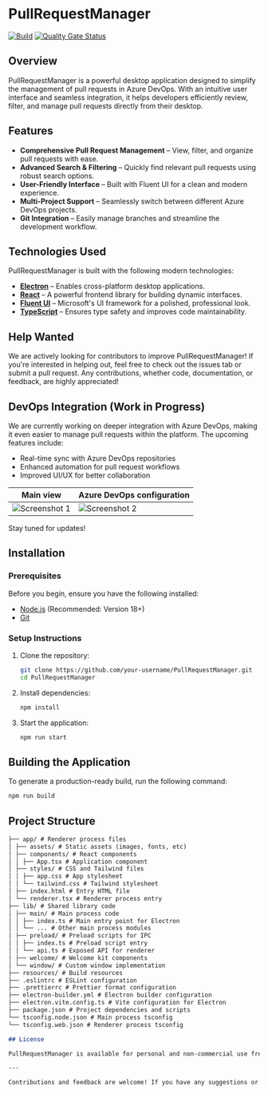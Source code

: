 # PullRequestManager

[![Build](https://github.com/Meral-IT/PullRequest-Manager/actions/workflows/auto-release.yml/badge.svg)](https://github.com/Meral-IT/PullRequest-Manager/actions/workflows/auto-release.yml)
[![Quality Gate Status](https://sonarcloud.io/api/project_badges/measure?project=Meral-IT_PullRequest-Manager&metric=alert_status&token=eb9de62e47686090463d7936796a34b3d5f60bd7)](https://sonarcloud.io/summary/new_code?id=Meral-IT_PullRequest-Manager)

## Overview

PullRequestManager is a powerful desktop application designed to simplify the management of pull requests in Azure DevOps. With an intuitive user interface and seamless integration, it helps developers efficiently review, filter, and manage pull requests directly from their desktop.

## Features

- **Comprehensive Pull Request Management** – View, filter, and organize pull requests with ease.
- **Advanced Search & Filtering** – Quickly find relevant pull requests using robust search options.
- **User-Friendly Interface** – Built with Fluent UI for a clean and modern experience.
- **Multi-Project Support** – Seamlessly switch between different Azure DevOps projects.
- **Git Integration** – Easily manage branches and streamline the development workflow.

## Technologies Used

PullRequestManager is built with the following modern technologies:

- [**Electron**](https://www.electronjs.org/) – Enables cross-platform desktop applications.
- [**React**](https://react.dev/) – A powerful frontend library for building dynamic interfaces.
- [**Fluent UI**](https://developer.microsoft.com/en-us/fluentui) – Microsoft's UI framework for a polished, professional look.
- [**TypeScript**](https://www.typescriptlang.org/) – Ensures type safety and improves code maintainability.

## Help Wanted

We are actively looking for contributors to improve PullRequestManager! If you're interested in helping out, feel free to check out the issues tab or submit a pull request. Any contributions, whether code, documentation, or feedback, are highly appreciated!

## DevOps Integration (Work in Progress)

We are currently working on deeper integration with Azure DevOps, making it even easier to manage pull requests within the platform. The upcoming features include:

- Real-time sync with Azure DevOps repositories
- Enhanced automation for pull request workflows
- Improved UI/UX for better collaboration

| Main view                              | Azure DevOps configuration                              |
| -------------------------------------- | ------------------------------------------------------- |
| ![Screenshot 1](./doc/images/home.png) | ![Screenshot 2](./doc/images/azure-devops-settings.png) |

Stay tuned for updates!

## Installation

### Prerequisites

Before you begin, ensure you have the following installed:

- [Node.js](https://nodejs.org/) (Recommended: Version 18+)
- [Git](https://git-scm.com/)

### Setup Instructions

1. Clone the repository:

   ```sh
   git clone https://github.com/your-username/PullRequestManager.git
   cd PullRequestManager
   ```

2. Install dependencies:

   ```sh
   npm install
   ```

3. Start the application:

   ```sh
   npm run start
   ```

## Building the Application

To generate a production-ready build, run the following command:

```sh
npm run build
```

## Project Structure

<!-- prettier-ignore-start -->

```markdown
├── app/ # Renderer process files
│ ├── assets/ # Static assets (images, fonts, etc)
│ ├── components/ # React components
│ │ ├── App.tsx # Application component
│ ├── styles/ # CSS and Tailwind files
│ │ ├── app.css # App stylesheet
│ │ └── tailwind.css # Tailwind stylesheet
│ ├── index.html # Entry HTML file
│ └── renderer.tsx # Renderer process entry
├── lib/ # Shared library code
│ ├── main/ # Main process code
│ │ ├── index.ts # Main entry point for Electron
│ │ └── ... # Other main process modules
│ ├── preload/ # Preload scripts for IPC
│ │ ├── index.ts # Preload script entry
│ │ └── api.ts # Exposed API for renderer
│ ├── welcome/ # Welcome kit components
│ └── window/ # Custom window implementation
├── resources/ # Build resources
├── .eslintrc # ESLint configuration
├── .prettierrc # Prettier format configuration
├── electron-builder.yml # Electron builder configuration
├── electron.vite.config.ts # Vite configuration for Electron
├── package.json # Project dependencies and scripts
└── tsconfig.node.json # Main process tsconfig
└── tsconfig.web.json # Renderer process tsconfig

## License

PullRequestManager is available for personal and non-commercial use free of charge. For commercial use, please contact us regarding licensing options. Further details can be found in the [LICENSE](LICENSE) file.

---

Contributions and feedback are welcome! If you have any suggestions or encounter issues, feel free to open an issue or submit a pull request.
```
